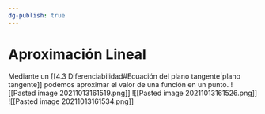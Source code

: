 ```yaml
---
dg-publish: true
---
```

# Aproximación Lineal

Mediante un [[4.3 Diferenciabilidad#Ecuación del plano tangente|plano tangente]] podemos aproximar el valor de una función en un punto. 
![[Pasted image 20211013161519.png]]
![[Pasted image 20211013161526.png]]
![[Pasted image 20211013161534.png]]